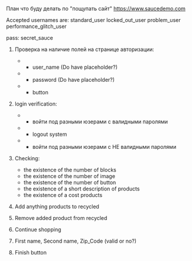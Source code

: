 План что буду делать по "пощупать сайт" https://www.saucedemo.com

Accepted usernames are:
    standard_user
    locked_out_user
    problem_user
    performance_glitch_user

pass: secret_sauce

1. Проверка на наличие полей на странице авторизации: 
    + - user_name (Do have placeholder?)
    + - password (Do have placeholder?)
    + - button

2. login verification: 
    + - войти под разными юзерами с валидными паролями
    + - logout system
    + - войти под разными юзерами с НЕ валидными паролями

3. Checking:
    - the existence of the number of blocks
    - the existence of the number of image 
    - the existence of the number of button
    - the existence of a short description of products 
    - the existence of a cost products

4. Add anything products to recycled
5. Remove added product from recycled
6. Continue shopping
7. First name, Second name, Zip_Code (valid or no?)
8. Finish button
